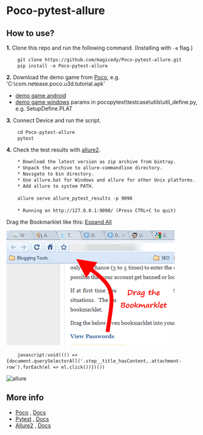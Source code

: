 # Poco-pytest-allure



How to use?
-----------

**1.** Clone this repo and run the following command. (Installing with ``-e`` flag.)

```
    git clone https://github.com/magicedy/Poco-pytest-allure.git
    pip install -e Poco-pytest-allure
```

**2.** Download the demo game from [Poco](https://poco.readthedocs.io/zh_CN/latest/source/doc/poco-example/index.html), e.g. 'C:\com.netease.poco.u3d.tutorial.apk'
-  [demo game android](http://top.gdl.netease.com/poco-res/poco-demo-unity-game-android.zip)
-  [demo game windows](http://top.gdl.netease.com/poco-res/poco-demo-unity-game-win.zip)
    params in pocopytest\testcase\utils\util_define.py, e.g. SetupDefine.PLAT

**3.** Connect Device and run the script.
```
    cd Poco-pytest-allure
    pytest
```

**4.** Check the test results with [allure2](https://github.com/allure-framework/allure2/releases).
```
    * Download the latest version as zip archive from bintray.
    * Unpack the archive to allure-commandline directory.
    * Navigate to bin directory.
    * Use allure.bat for Windows and allure for other Unix platforms.
    * Add allure to system PATH.

    allure serve allure_pytest_results -p 9090
    
    * Running on http://127.0.0.1:9090/ (Press CTRL+C to quit)
```

    
Drag the Bookmarklet like this: 
<a href="javascript:void((() => {document.querySelectorAll('.step__title_hasContent,.attachment-row').forEach(el => el.click())})())">Expand All</a>

![allure](images/Bookmarklet.png)

```
    javascript:void((() => {document.querySelectorAll('.step__title_hasContent,.attachment-row').forEach(el => el.click())})())
```
![allure](images/allure.gif)


More info
---------

- [Poco](https://github.com/AirtestProject/Poco) , [Docs](https://poco.readthedocs.io/en/latest/index.html)
- [Pytest](https://github.com/pytest-dev/pytest) , [Docs](https://docs.pytest.org/en/latest/contents.html)
- [Allure2](https://github.com/allure-framework/allure2/) , [Docs](https://docs.qameta.io/allure/#_about)

